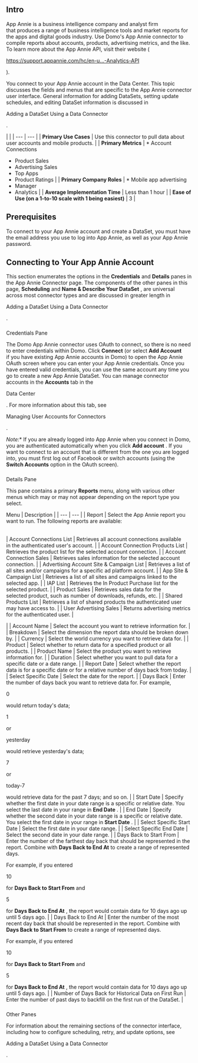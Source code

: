

Intro
-------

App Annie is a business intelligence company and analyst firm that produces a range of business intelligence tools and market reports for the apps and digital goods industry. Use Domo's App Annie connector to compile reports about accounts, products, advertising metrics, and the like. To learn more about the App Annie API, visit their website (

https://support.appannie.com/hc/en-u...-Analytics-API

).


 You connect to your App Annie account in the Data Center. This topic discusses the fields and menus that are specific to the App Annie connector user interface. General information for adding DataSets, setting update schedules, and editing DataSet information is discussed in

Adding a DataSet Using a Data Connector

.

  |  |
| --- | --- |
|
**Primary Use Cases**
 |
 Use this connector to pull data about user accounts and mobile products.
  |
|
**Primary Metrics**
 | * Account Connections
* Product Sales
* Advertising Sales
* Top Apps
* Product Ratings
 |
|
**Primary Company Roles**
 | * Mobile app advertising
* Manager
* Analytics
 |
|
**Average Implementation Time**
 |
 Less than 1 hour
  |
|
**Ease of Use (on a 1-to-10 scale with 1 being easiest)**
 |
 3
  |

Prerequisites
---------------

To connect to your App Annie account and create a DataSet, you must have the email address you use to log into App Annie, as well as your App Annie password.


 Connecting to Your App Annie Account
--------------------------------------


 This section enumerates the options in the
 **Credentials**
 and
 **Details**
 panes in the App Annie Connector page. The components of the other panes in this page,
 **Scheduling**
 and
 **Name & Describe Your DataSet**
 , are universal across most connector types and are discussed in greater length in

Adding a DataSet Using a Data Connector

.


###

Credentials Pane

The Domo App Annie connector uses OAuth to connect, so there is no need to enter credentials within Domo. Click
 **Connect**
 (or select
 **Add Account**
 if you have existing App Annie accounts in Domo) to open the App Annie OAuth screen where you can enter your App Annie credentials. Once you have entered valid credentials, you can use the same account any time you go to create a new App Annie DataSet. You can manage connector accounts in the
 **Accounts**
 tab in the

Data Center

. For more information about this tab, see

Managing User Accounts for Connectors

.

*Note:**
 If you are already logged into App Annie when you connect in Domo, you are authenticated automatically when you click
 **Add account**
 . If you want to connect to an account that is different from the one you are logged into, you must first log out of Facebook or switch accounts (using the
 **Switch Accounts**
 option in the OAuth screen).


###
 Details Pane

This pane contains a primary
 **Reports**
 menu, along with various other menus which may or may not appear depending on the report type you select.


 Menu
  |
 Description
  |
| --- | --- |
|
 Report
  |
 Select the App Annie report you want to run. The following reports are available:


|  |  |
| --- | --- |
|
 Account Connections List
  |
 Retrieves all account connections available in the authenticated user's account.
  |
|
 Account Connection Products List
  |
 Retrieves the product list for the selected account connection.
  |
|
 Account Connection Sales
  |
 Retrieves sales information for the selected account connection.
  |
|
 Advertising Account Site & Campaign List
  |
 Retrieves a list of all sites and/or campaigns for a specific ad platform account.
  |
|
 App Site & Campaign List
  |
 Retrieves a list of all sites and campaigns linked to the selected app.
  |
|
 IAP List
  |
 Retrieves the In Product Purchase list for the selected product.
  |
|
 Product Sales
  |
 Retrieves sales data for the selected product, such as number of downloads, refunds, etc.
  |
|
 Shared Products List
  |
 Retrieves a list of shared products the authenticated user may have access to.
  |
|
 User Advertising Sales
  |
 Returns advertising metrics for the authenticated user.
  |

|
|
 Account Name
  |
 Select the account you want to retrieve information for.
  |
|
 Breakdown
  |
 Select the dimension the report data should be broken down by.
  |
|
 Currency
  |
 Select the world currency you want to retrieve data for.
  |
|
 Product
  |
 Select whether to return data for a specified product or all products.
  |
|
 Product Name
  |
 Select the product you want to retrieve information for.
  |
|
 Duration
  |
 Select whether you want to pull data for a specific date or a date range.
  |
|
 Report Date
  |
 Select whether the report data is for a specific date or for a relative number of days back from today.
  |
|
 Select Specific Date
  |
 Select the date for the report.
  |
|
 Days Back
  |
 Enter the number of days back you want to retrieve data for. For example,

0

would return today's data;

1

or

yesterday

would retrieve yesterday's data;

7

or

today-7

would retrieve data for the past 7 days; and so on.
  |
|
 Start Date
  |
 Specify whether the first date in your date range is a specific or relative date. You select the last date in your range in
 **End Date**
 .
  |
|
 End Date
  |
 Specify whether the second date in your date range is a specific or relative date. You select the first date in your range in
 **Start Date**
 .
  |
|
 Select Specific Start Date
  |
 Select the first date in your date range.
  |
|
 Select Specific End Date
  |
 Select the second date in your date range.
  |
|
 Days Back to Start From
  |
 Enter the number of the farthest day back that should be represented in the report. Combine with
 **Days Back to End At**
 to create a range of represented days.


 For example, if you entered

10

for
 **Days Back to Start From**
 and

5

for
 **Days Back to End At**
 , the report would contain data for 10 days ago up until 5 days ago.
  |
|
 Days Back to End At
  |
 Enter the number of the most recent day back that should be represented in the report. Combine with
 **Days Back to Start From**
 to create a range of represented days.


 For example, if you entered

10

for
 **Days Back to Start From**
 and

5

for
 **Days Back to End At**
 , the report would contain data for 10 days ago up until 5 days ago.
  |
|
 Number of Days Back for Historical Data on First Run
  |
 Enter the number of past days to backfill on the first run of the DataSet.
  |


###
 Other Panes

For information about the remaining sections of the connector interface, including how to configure scheduling, retry, and update options, see

Adding a DataSet Using a Data Connector

.

